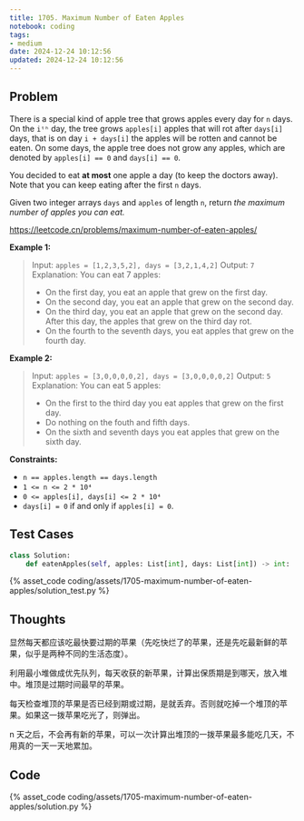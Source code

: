 ```yaml
---
title: 1705. Maximum Number of Eaten Apples
notebook: coding
tags:
- medium
date: 2024-12-24 10:12:56
updated: 2024-12-24 10:12:56
---
```

## Problem

There is a special kind of apple tree that grows apples every day for `n` days. On the `iᵗʰ` day, the tree grows `apples[i]` apples that will rot after `days[i]` days, that is on day `i + days[i]` the apples will be rotten and cannot be eaten. On some days, the apple tree does not grow any apples, which are denoted by `apples[i] == 0` and `days[i] == 0`.

You decided to eat **at most** one apple a day (to keep the doctors away). Note that you can keep eating after the first `n` days.

Given two integer arrays `days` and `apples` of length `n`, return _the maximum number of apples you can eat._

<https://leetcode.cn/problems/maximum-number-of-eaten-apples/>

**Example 1:**

> Input: `apples = [1,2,3,5,2], days = [3,2,1,4,2]`
> Output: `7`
> Explanation: You can eat 7 apples:
>
> - On the first day, you eat an apple that grew on the first day.
> - On the second day, you eat an apple that grew on the second day.
> - On the third day, you eat an apple that grew on the second day. After this day, the apples that grew on the third day rot.
> - On the fourth to the seventh days, you eat apples that grew on the fourth day.

**Example 2:**

> Input: `apples = [3,0,0,0,0,2], days = [3,0,0,0,0,2]`
> Output: `5`
> Explanation: You can eat 5 apples:
>
> - On the first to the third day you eat apples that grew on the first day.
> - Do nothing on the fouth and fifth days.
> - On the sixth and seventh days you eat apples that grew on the sixth day.

**Constraints:**

- `n == apples.length == days.length`
- `1 <= n <= 2 * 10⁴`
- `0 <= apples[i], days[i] <= 2 * 10⁴`
- `days[i] = 0` if and only if `apples[i] = 0`.

## Test Cases

``` python
class Solution:
    def eatenApples(self, apples: List[int], days: List[int]) -> int:
```

{% asset_code coding/assets/1705-maximum-number-of-eaten-apples/solution_test.py %}

## Thoughts

显然每天都应该吃最快要过期的苹果（先吃快烂了的苹果，还是先吃最新鲜的苹果，似乎是两种不同的生活态度）。

利用最小堆做成优先队列，每天收获的新苹果，计算出保质期是到哪天，放入堆中。堆顶是过期时间最早的苹果。

每天检查堆顶的苹果是否已经到期或过期，是就丢弃。否则就吃掉一个堆顶的苹果。如果这一拨苹果吃光了，则弹出。

n 天之后，不会再有新的苹果，可以一次计算出堆顶的一拨苹果最多能吃几天，不用真的一天一天地累加。

## Code

{% asset_code coding/assets/1705-maximum-number-of-eaten-apples/solution.py %}
